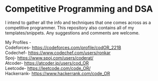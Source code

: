 # Competitive Programming and DSA

I intend to gather all the info and techniques that one comes across as a competitive programmer.
This repository also contains all of my templates/snippets.
Any suggestions and comments are welcome.

My Profiles -
<br>
Codeforces- https://codeforces.com/profile/codOR_221B  <br>
Codechef- https://www.codechef.com/users/ronkar   <br>
Spoj- https://www.spoj.com/users/coderat/   <br>
Atcoder- https://atcoder.jp/users/cod_OR     <br>
Leetcode- https://leetcode.com/code_OR/    <br>
Hackerrank- https://www.hackerrank.com/code_OR   <br>

